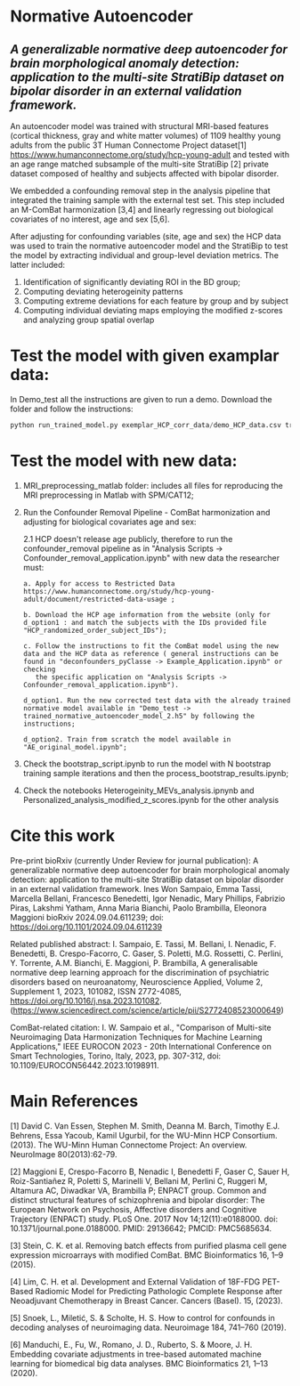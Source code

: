 # Normative Autoencoder
## *A generalizable normative deep autoencoder for brain morphological anomaly detection: application to the multi-site StratiBip dataset on bipolar disorder in an external validation framework.*

An autoencoder model was trained with structural MRI-based features (cortical thickness, gray and white matter volumes) of 1109 healthy young adults from the public 3T Human Connectome Project dataset[1] https://www.humanconnectome.org/study/hcp-young-adult and tested with an age range matched subsample of the multi-site StratiBip [2] private dataset composed of healthy and subjects affected with bipolar disorder. 

We embedded a confounding removal step in the analysis pipeline that integrated the training sample with the external test set. This step included an M-ComBat harmonization [3,4] and linearly regressing out biological covariates of no interest, age and sex [5,6].

After adjusting for confounding variables (site, age and sex) the HCP data was used to train the normative autoencoder model and the StratiBip to test the model by extracting individual and group-level deviation metrics. The latter included: 
   1. Identification of significantly deviating ROI in the BD group;
   2. Computing deviating heterogeinity patterns
   3. Computing extreme deviations for each feature by group and by subject
   4. Computing individual deviating maps employing the modified z-scores and analyzing group spatial overlap

# Test the model with given examplar data:
In Demo_test all the instructions are given to run a demo. 
Download the folder and follow the instructions:
```python
python run_trained_model.py exemplar_HCP_corr_data/demo_HCP_data.csv trained_normative_autoencoder_model_2.h5 mZ_HCP_estimates.pkl <YOURresuls_folder_name>
```
# Test the model with new data:
1. MRI_preprocessing_matlab folder: includes all files for reproducing the MRI preprocessing in Matlab with SPM/CAT12;
   
2. Run the Confounder Removal Pipeline - ComBat harmonization and adjusting for biological covariates age and sex:
   
    2.1 HCP doesn't release age publicly, therefore to run the confounder_removal pipeline as in "Analysis Scripts -> Confounder_removal_application.ipynb" with new data the researcher must:
   
       a. Apply for access to Restricted Data https://www.humanconnectome.org/study/hcp-young-adult/document/restricted-data-usage ;
   
       b. Download the HCP age information from the website (only for d_option1 : and match the subjects with the IDs provided file "HCP_randomized_order_subject_IDs");
   
       c. Follow the instructions to fit the ComBat model using the new data and the HCP data as reference ( general instructions can be found in "deconfounders_pyClasse -> Example_Application.ipynb" or checking 
          the specific application on "Analysis Scripts -> Confounder_removal_application.ipynb").
   
       d_option1. Run the new corrected test data with the already trained normative model available in "Demo_test -> trained_normative_autoencoder_model_2.h5" by following the instructions;

       d_option2. Train from scratch the model available in "AE_original_model.ipynb";

3. Check the bootstrap_script.ipynb to run the model with N bootstrap training sample iterations and then the process_bootstrap_results.ipynb;
   
4. Check the notebooks Heterogeinity_MEVs_analysis.ipnynb and Personalized_analysis_modified_z_scores.ipynb for the other analysis

# Cite this work 

Pre-print bioRxiv (currently Under Review for journal publication):
A generalizable normative deep autoencoder for brain morphological anomaly detection: application to the multi-site StratiBip dataset on bipolar disorder in an external validation framework.
Ines Won Sampaio, Emma Tassi, Marcella Bellani, Francesco Benedetti, Igor Nenadic, Mary Phillips, Fabrizio Piras, Lakshmi Yatham, Anna Maria Bianchi, Paolo Brambilla, Eleonora Maggioni
bioRxiv 2024.09.04.611239; doi: https://doi.org/10.1101/2024.09.04.611239

Related published abstract:
I. Sampaio, E. Tassi, M. Bellani, I. Nenadic, F. Benedetti, B. Crespo-Facorro, C. Gaser, S. Poletti, M.G. Rossetti, C. Perlini, Y. Torrente, A.M. Bianchi, E. Maggioni, P. Brambilla,
A generalisable normative deep learning approach for the discrimination of psychiatric disorders based on neuroanatomy,
Neuroscience Applied, Volume 2, Supplement 1, 2023, 101082, ISSN 2772-4085, https://doi.org/10.1016/j.nsa.2023.101082.
(https://www.sciencedirect.com/science/article/pii/S2772408523000649)

ComBat-related citation:
I. W. Sampaio et al., "Comparison of Multi-site Neuroimaging Data Harmonization Techniques for Machine Learning Applications," IEEE EUROCON 2023 - 20th International Conference on Smart Technologies, Torino, Italy, 2023, pp. 307-312, doi: 10.1109/EUROCON56442.2023.10198911. 

# Main References
[1]  David C. Van Essen, Stephen M. Smith, Deanna M. Barch, Timothy E.J. Behrens, Essa Yacoub, Kamil Ugurbil, for the WU-Minn HCP Consortium. (2013). The WU-Minn Human Connectome Project: An overview. NeuroImage 80(2013):62-79. 

[2] Maggioni E, Crespo-Facorro B, Nenadic I, Benedetti F, Gaser C, Sauer H, Roiz-Santiañez R, Poletti S, Marinelli V, Bellani M, Perlini C, Ruggeri M, Altamura AC, Diwadkar VA, Brambilla P; ENPACT group. Common and distinct structural features of schizophrenia and bipolar disorder: The European Network on Psychosis, Affective disorders and Cognitive Trajectory (ENPACT) study. PLoS One. 2017 Nov 14;12(11):e0188000. doi: 10.1371/journal.pone.0188000. PMID: 29136642; PMCID: PMC5685634.

[3] Stein, C. K. et al. Removing batch effects from purified plasma cell gene expression microarrays with modified ComBat. BMC Bioinformatics 16, 1–9 (2015).

[4] Lim, C. H. et al. Development and External Validation of 18F-FDG PET-Based Radiomic Model for Predicting Pathologic Complete Response after Neoadjuvant Chemotherapy in Breast Cancer. Cancers (Basel). 15, (2023).

[5] Snoek, L., Miletić, S. & Scholte, H. S. How to control for confounds in decoding analyses of neuroimaging data. Neuroimage 184, 741–760 (2019).

[6] Manduchi, E., Fu, W., Romano, J. D., Ruberto, S. & Moore, J. H. Embedding covariate adjustments in tree-based automated machine learning for biomedical big data analyses. BMC Bioinformatics 21, 1–13 (2020).
